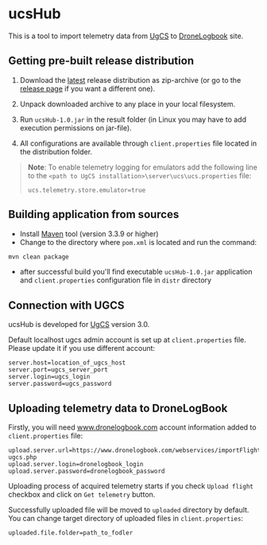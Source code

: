 # ucsHub
This is a tool to import telemetry data from [UgCS](www.ugcs.com) to [DroneLogbook](www.dronelogbook.com) site.

## Getting pre-built release distribution
1. Download the [latest](https://github.com/ugcs/dronelogbook/releases/download/v1.0/ucsHub-1.0.zip) release distribution as zip-archive (or go to the [release page](https://github.com/ugcs/dronelogbook/releases) if you want a different one).

2. Unpack downloaded archive to any place in your local filesystem.

3. Run `ucsHub-1.0.jar` in the result folder (in Linux you may have to add execution permissions on jar-file).

4. All configurations are available through `client.properties` file located in the distribution folder.

> **Note**: To enable telemetry logging for emulators add the following line to the `<path to UgCS installation>\server\ucs\ucs.properties` file:
> ```properties
> ucs.telemetry.store.emulator=true
> ```

## Building application from sources
* Install [Maven](https://maven.apache.org/) tool (version 3.3.9 or higher)
* Change to the directory where `pom.xml` is located and run the command:
```bash
mvn clean package
```
* after successful build you'll find executable `ucsHub-1.0.jar` application and `client.properties` configuration file in `distr` directory


## Connection with UGCS
ucsHub is developed for [UgCS](www.ugcs.com) version 3.0.

Default localhost ugcs admin account is set up at `client.properties` file. Please update it if you use different account:
```properties
server.host=location_of_ugcs_host
server.port=ugcs_server_port
server.login=ugcs_login
server.password=ugcs_password
```


## Uploading telemetry data to DroneLogBook 

Firstly, you will need www.dronelogbook.com account information added to `client.properties` file:

```properties
upload.server.url=https://www.dronelogbook.com/webservices/importFlight-ugcs.php
upload.server.login=dronelogbook_login
upload.server.password=dronelogbook_password
```

Uploading process of acquired telemetry starts if you check `Upload flight` checkbox and click on `Get telemetry` button.

Successfully uploaded file will be moved to `uploaded` directory by default. You can change target directory of uploaded files in `client.properties`:
 ```properties
 uploaded.file.folder=path_to_fodler
 ```